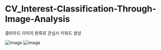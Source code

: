 # CV_Interest-Classification-Through-Image-Analysis
클라우드 이미지 분류로 관심사 키워드 생성

![image](https://user-images.githubusercontent.com/115054808/230013073-bc871b5a-02a4-4934-a16f-75e8723137f0.png)
![image](https://user-images.githubusercontent.com/115054808/230013141-33faca60-573c-4bfc-bcc6-1bd6da6e693e.png)

